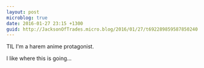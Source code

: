 ```yaml
---
layout: post
microblog: true
date: 2016-01-27 23:15 +1300
guid: http://JacksonOfTrades.micro.blog/2016/01/27/t692289859587850240.html
---
```

TIL I'm a harem anime protagonist.

I like where this is going...
